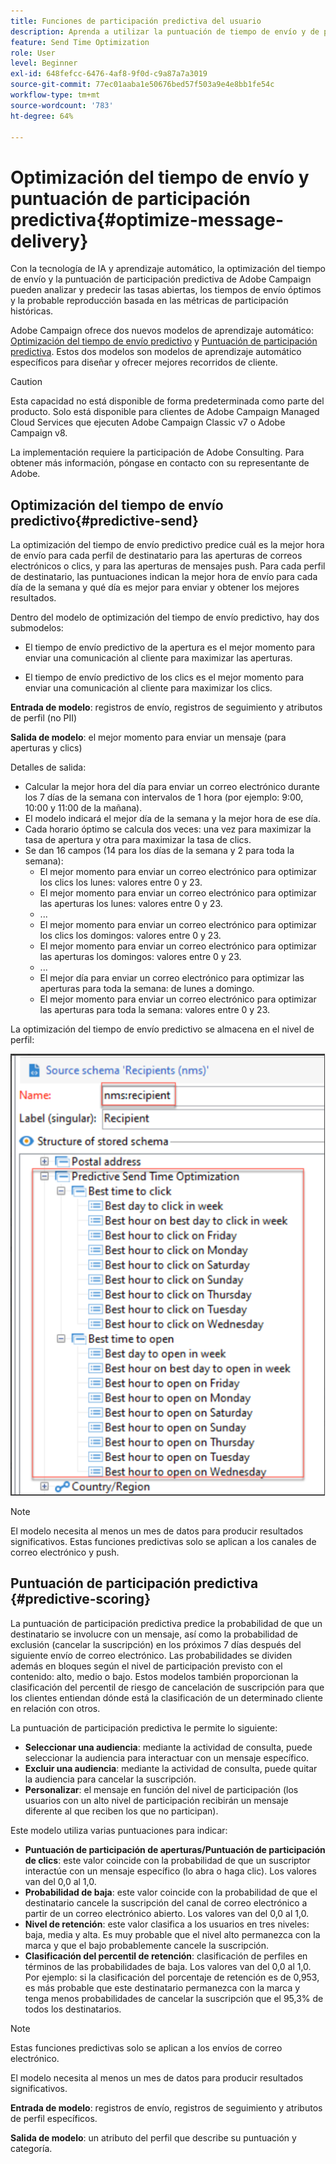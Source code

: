 ```yaml
---
title: Funciones de participación predictiva del usuario
description: Aprenda a utilizar la puntuación de tiempo de envío y de participación predictiva
feature: Send Time Optimization
role: User
level: Beginner
exl-id: 648fefcc-6476-4af8-9f0d-c9a87a7a3019
source-git-commit: 77ec01aaba1e50676bed57f503a9e4e8bb1fe54c
workflow-type: tm+mt
source-wordcount: '783'
ht-degree: 64%

---
```


# Optimización del tiempo de envío y puntuación de participación predictiva{#optimize-message-delivery}

Con la tecnología de IA y aprendizaje automático, la optimización del tiempo de envío y la puntuación de participación predictiva de Adobe Campaign pueden analizar y predecir las tasas abiertas, los tiempos de envío óptimos y la probable reproducción basada en las métricas de participación históricas.

Adobe Campaign ofrece dos nuevos modelos de aprendizaje automático: [Optimización del tiempo de envío predictivo](#predictive-send) y [Puntuación de participación predictiva](#predictive-scoring). Estos dos modelos son modelos de aprendizaje automático específicos para diseñar y ofrecer mejores recorridos de cliente.

>[!CAUTION]
>
>Esta capacidad no está disponible de forma predeterminada como parte del producto. Solo está disponible para clientes de Adobe Campaign Managed Cloud Services que ejecuten Adobe Campaign Classic v7 o Adobe Campaign v8.
>
>La implementación requiere la participación de Adobe Consulting. Para obtener más información, póngase en contacto con su representante de Adobe.
>


## Optimización del tiempo de envío predictivo{#predictive-send}

La optimización del tiempo de envío predictivo predice cuál es la mejor hora de envío para cada perfil de destinatario para las aperturas de correos electrónicos o clics, y para las aperturas de mensajes push. Para cada perfil de destinatario, las puntuaciones indican la mejor hora de envío para cada día de la semana y qué día es mejor para enviar y obtener los mejores resultados.

Dentro del modelo de optimización del tiempo de envío predictivo, hay dos submodelos:

* El tiempo de envío predictivo de la apertura es el mejor momento para enviar una comunicación al cliente para maximizar las aperturas.

* El tiempo de envío predictivo de los clics es el mejor momento para enviar una comunicación al cliente para maximizar los clics.


**Entrada de modelo**: registros de envío, registros de seguimiento y atributos de perfil (no PII)

**Salida de modelo**: el mejor momento para enviar un mensaje (para aperturas y clics)

Detalles de salida:

* Calcular la mejor hora del día para enviar un correo electrónico durante los 7 días de la semana con intervalos de 1 hora (por ejemplo: 9:00, 10:00 y 11:00 de la mañana).
* El modelo indicará el mejor día de la semana y la mejor hora de ese día.
* Cada horario óptimo se calcula dos veces: una vez para maximizar la tasa de apertura y otra para maximizar la tasa de clics.
* Se dan 16 campos (14 para los días de la semana y 2 para toda la semana):
   * El mejor momento para enviar un correo electrónico para optimizar los clics los lunes: valores entre 0 y 23.
   * El mejor momento para enviar un correo electrónico para optimizar las aperturas los lunes: valores entre 0 y 23.
   * ...
   * El mejor momento para enviar un correo electrónico para optimizar los clics los domingos: valores entre 0 y 23.
   * El mejor momento para enviar un correo electrónico para optimizar las aperturas los domingos: valores entre 0 y 23.
   * ...
   * El mejor día para enviar un correo electrónico para optimizar las aperturas para toda la semana: de lunes a domingo.
   * El mejor momento para enviar un correo electrónico para optimizar las aperturas para toda la semana: valores entre 0 y 23.


La optimización del tiempo de envío predictivo se almacena en el nivel de perfil:

![](assets/sto-schema.png)


>[!NOTE]
>
>El modelo necesita al menos un mes de datos para producir resultados significativos. Estas funciones predictivas solo se aplican a los canales de correo electrónico y push.
>


## Puntuación de participación predictiva {#predictive-scoring}

La puntuación de participación predictiva predice la probabilidad de que un destinatario se involucre con un mensaje, así como la probabilidad de exclusión (cancelar la suscripción) en los próximos 7 días después del siguiente envío de correo electrónico. Las probabilidades se dividen además en bloques según el nivel de participación previsto con el contenido: alto, medio o bajo. Estos modelos también proporcionan la clasificación del percentil de riesgo de cancelación de suscripción para que los clientes entiendan dónde está la clasificación de un determinado cliente en relación con otros.

La puntuación de participación predictiva le permite lo siguiente:

* **Seleccionar una audiencia**: mediante la actividad de consulta, puede seleccionar la audiencia para interactuar con un mensaje específico.
* **Excluir una audiencia**: mediante la actividad de consulta, puede quitar la audiencia para cancelar la suscripción.
* **Personalizar**: el mensaje en función del nivel de participación (los usuarios con un alto nivel de participación recibirán un mensaje diferente al que reciben los que no participan).

Este modelo utiliza varias puntuaciones para indicar:

* **Puntuación de participación de aperturas/Puntuación de participación de clics**: este valor coincide con la probabilidad de que un suscriptor interactúe con un mensaje específico (lo abra o haga clic). Los valores van del 0,0 al 1,0.
* **Probabilidad de baja**: este valor coincide con la probabilidad de que el destinatario cancele la suscripción del canal de correo electrónico a partir de un correo electrónico abierto. Los valores van del 0,0 al 1,0.
* **Nivel de retención**: este valor clasifica a los usuarios en tres niveles: baja, media y alta. Es muy probable que el nivel alto permanezca con la marca y que el bajo probablemente cancele la suscripción.
* **Clasificación del percentil de retención**: clasificación de perfiles en términos de las probabilidades de baja. Los valores van del 0,0 al 1,0. Por ejemplo: si la clasificación del porcentaje de retención es de 0,953, es más probable que este destinatario permanezca con la marca y tenga menos probabilidades de cancelar la suscripción que el 95,3% de todos los destinatarios.

>[!NOTE]
>
>Estas funciones predictivas solo se aplican a los envíos de correo electrónico.
>
>El modelo necesita al menos un mes de datos para producir resultados significativos.

**Entrada de modelo**: registros de envío, registros de seguimiento y atributos de perfil específicos.

**Salida de modelo**: un atributo del perfil que describe su puntuación y categoría.
